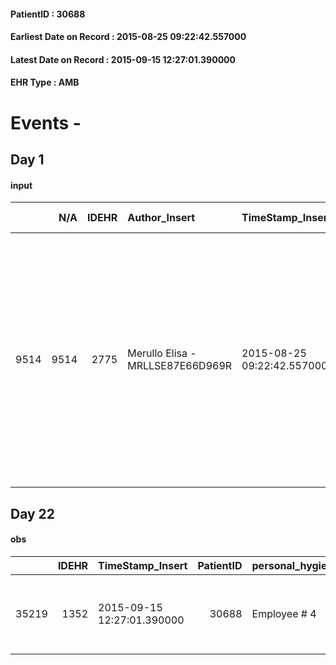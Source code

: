 
#### PatientID : 30688
#### Earliest Date on Record : 2015-08-25 09:22:42.557000
#### Latest Date on Record : 2015-09-15 12:27:01.390000
#### EHR Type : AMB

# Events - 

## Day 1

#### input
|      |    N/A |   IDEHR | Author_Insert                    | TimeStamp_Insert           | EHRType   |   PatientID |   IDDigitalSignDocument | persone_vicine   |   Unnamed: 0_x.1 |   IDANAMNESI_SOCIALE | Patient   | FamigliaAltro   | Paziente_T   | FamigliaAltro_T   |   Non_Rilevabile_x.1 | Note_Non_Rilevabile_x.1   | opt_Problemi   | Note_I                                                                                                                                              | ds_note_timori                                                                                                                                                                                                                                                      | chk_contr_sintomi   | chk_competenza                                 | opt_paziente_a   | opt_famiglia_a   | opt_adeguatezza   | opt_paziente_solo   | ds_note_con                                                                                          | opt_presente_assente   | Presenza_minori   | Caregiver_principale   | opt_capacita   | opt_necessario   | opt_presente   | opt_risorse_ec   | opt_paziente_psi   | opt_Ins_vol   | ds_note_prio                                                                                          | opt_paziente_ad   | opt_caregiver_ad   | opt_inv_civile   |   invalidita_perc | Needs     | Domestic partnership   | Fragility   | opt_indennita_acc   | opt_legge   | opt_famiglia_psi   |
|-----:|-------:|--------:|:---------------------------------|:---------------------------|:----------|------------:|------------------------:|:-----------------|-----------------:|---------------------:|:----------|:----------------|:-------------|:------------------|---------------------:|:--------------------------|:---------------|:----------------------------------------------------------------------------------------------------------------------------------------------------|:--------------------------------------------------------------------------------------------------------------------------------------------------------------------------------------------------------------------------------------------------------------------|:--------------------|:-----------------------------------------------|:-----------------|:-----------------|:------------------|:--------------------|:-----------------------------------------------------------------------------------------------------|:-----------------------|:------------------|:-----------------------|:---------------|:-----------------|:---------------|:-----------------|:-------------------|:--------------|:------------------------------------------------------------------------------------------------------|:------------------|:-------------------|:-----------------|------------------:|:----------|:-----------------------|:------------|:--------------------|:------------|:-------------------|
| 9514 |   9514 |    2775 | Merullo Elisa - MRLLSE87E66D969R | 2015-08-25 09:22:42.557000 | AMB       |       30688 |                  124806 | N/A              |             1245 |                  816 | Si#1      | Si#1            | No#0         | Si#1              |                    0 | NR                        | No#0           | La famiglia ci conosce in quanto abbiamo assistito un'altra zia al domicilio. La pz non √® informata della diagnosi ma non della prognosi infausta. | La famiglia vorrebbe il ricovero in quanto non vorrebbe gestire l'exitus a domicilio, in particolare la nipote Viviana non si sente in grado di portare a termine l'assistenza ed inoltre non vorrebbe far vivere l'exitus alle altre due zie conviventi con la pz. | controllo sintomi#0 | competenza/capacit√† assistenziale caregiver#0 | Indefinite#2     | Congruenti#1     | Si#1              | No#0                | La pz vive con le due sorelle non autosufficienti e con le due badanti che si alternano giorno/notte | Presente#1             | No#0              | Nephew                 | Adeguato#0     | No#0             | Si#1           | Adeguate#1       | No#0               | No#0          | La priorit√† √® a livello clinico e la richiesta della nipote √® di non gestire l'exitus a domicilio. | Parziale#1        | Totale#2           | Si#1             |               100 | Clinici#0 | Altri parenti#3        | nessuna#0   | Si#1                | No#0        | No#0               |


## Day 22

#### obs
|       |   IDEHR | TimeStamp_Insert           |   PatientID | personal_hygiene   | urine_elimination   | mobility     | hemorrhagic_manifestation      | speech            | active_diuresis     | asthenia   | cachexia     | dyspnoea    | motor_performance                                                                                  | feces_elimination   | consumption_help   |
|------:|--------:|:---------------------------|------------:|:-------------------|:--------------------|:-------------|:-------------------------------|:------------------|:--------------------|:-----------|:-------------|:------------|:---------------------------------------------------------------------------------------------------|:--------------------|:-------------------|
| 35219 |    1352 | 2015-09-15 12:27:01.390000 |       30688 | Employee # 4       | Employee # 4        | Employee # 4 | hemorrhagic manifestations # 0 | fluent speech # 0 | active diuresis # 0 | Severe # 2 | cachexia # 0 | at rest # 0 | 30% - Patient with directions to the hospital or home hospitalization, intensive home support # 03 | Employee # 4        | # 4 employees      |


